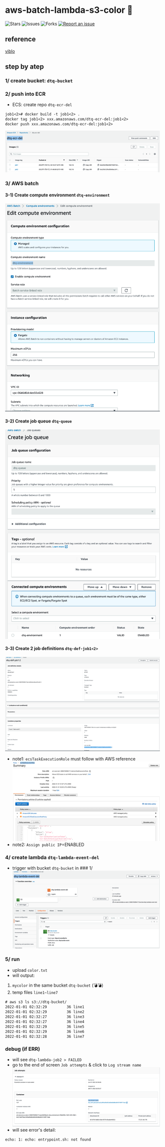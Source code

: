 # aws-batch-lambda-s3-color 🐳

![Stars](https://img.shields.io/github/stars/tquangdo/aws-batch-lambda-s3-color?color=f05340)
![Issues](https://img.shields.io/github/issues/tquangdo/aws-batch-lambda-s3-color?color=f05340)
![Forks](https://img.shields.io/github/forks/tquangdo/aws-batch-lambda-s3-color?color=f05340)
[![Report an issue](https://img.shields.io/badge/Support-Issues-green)](https://github.com/tquangdo/aws-batch-lambda-s3-color/issues/new)

## reference
[viblo](https://viblo.asia/p/tim-hieu-aws-batch-YWOZrpkR5Q0#_3-demo-2)

## step by atep
### 1/ create bucket: `dtq-bucket`

### 2/ push into ECR
+ ECS: create repo `dtq-ecr-del`
```shell
job1<2># docker build -t job1<2> .
docker tag job1<2> xxx.amazonaws.com/dtq-ecr-del:job1<2>
docker push xxx.amazonaws.com/dtq-ecr-del:job1<2>
```
![ecr](screenshots/ecr.png)

### 3/ AWS batch
#### 3-1) Create compute environment `dtq-environment`
![batch3_1](screenshots/batch3_1.png)
#### 3-2) Create job queue `dtq-queue`
![batch3_2](screenshots/batch3_2.png)
#### 3-3) Create 2 job definitions `dtq-def-job1<2>`
![batch3_3](screenshots/batch3_3.png)
+ note1: `ecsTaskExecutionRole` must follow with AWS reference
![iamrole](screenshots/iamrole.png)
+ note2: `Assign public IP`=ENABLED

### 4/ create lambda `dtq-lambda-event-del`
+ trigger with bucket `dtq-bucket` in ### 1/
![lambda](screenshots/lambda.png)

### 5/ run
+ upload `color.txt`
+ will output:
1. `mycolor` in the same bucket `dtq-bucket` (💣💣)
2. temp files `line1~line7`
```shell
# aws s3 ls s3://dtq-bucket/
2022-01-01 02:32:29         36 line1
2022-01-01 02:32:29         36 line2
2022-01-01 02:32:27         36 line3
2022-01-01 02:32:27         36 line4
2022-01-01 02:32:29         36 line5
2022-01-01 02:32:29         36 line6
2022-01-01 02:32:28         36 line7
```

### debug (if ERR)
+ will see `dtq-lambda-job2 > FAILED`
+ go to the end of screen `Job attempts` & click to `Log stream name`
![debug](screenshots/debug.png)
+ will see error's detail:
```shell
echo: 1: echo: entrypoint.sh: not found
```
